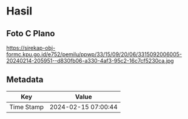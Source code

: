 # Hasil

## Foto C Plano

https://sirekap-obj-formc.kpu.go.id/e752/pemilu/ppwp/33/15/09/20/06/3315092006005-20240214-205951--d830fb06-a330-4af3-95c2-16c7cf5230ca.jpg


## Metadata

| Key        | Value               |
| ---------- | ------------------- |
| Time Stamp | 2024-02-15 07:00:44 |



